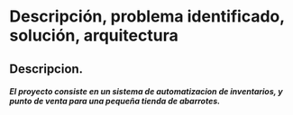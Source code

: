 # Descripción, problema identificado, solución, arquitectura

## Descripcion.

##### El proyecto consiste en un sistema de automatizacion de inventarios, y punto de venta para una pequeña tienda de abarrotes.
